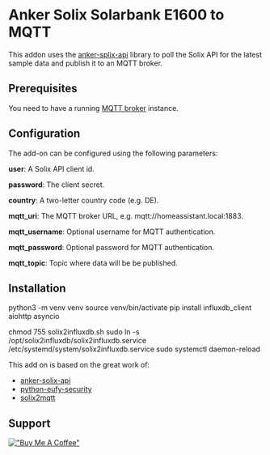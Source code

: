 # Anker Solix Solarbank E1600 to MQTT

This addon uses the [anker-splix-api](https://github.com/thomluther/anker-solix-api) library to poll the Solix API for the latest sample data and publish it to an MQTT broker.

## Prerequisites

You need to have a running [MQTT broker](https://github.com/home-assistant/addons/tree/master/mosquitto) instance.

## Configuration

The add-on can be configured using the following parameters:

**user**: A Solix API client id.

**password**: The client secret.

**country**: A two-letter country code (e.g. DE).

**mqtt_uri**: The MQTT broker URL, e.g. mqtt://homeassistant.local:1883.

**mqtt_username**: Optional username for MQTT authentication.

**mqtt_password**: Optional password for MQTT authentication.

**mqtt_topic**: Topic where data will be be published.

## Installation

python3 -m venv venv
source venv/bin/activate
pip install influxdb_client aiohttp asyncio

chmod 755 solix2influxdb.sh
sudo ln -s /opt/solix2influxdb/solix2influxdb.service /etc/systemd/system/solix2influxdb.service
sudo systemctl daemon-reload


This add on is based on the great work of:

- [anker-solix-api](https://github.com/thomluther/anker-solix-api)
- [python-eufy-security](https://github.com/FuzzyMistborn/python-eufy-security)
- [solix2mqtt](https://github.com/tomquist/solix2mqtt)

## Support

[!["Buy Me A Coffee"](https://www.buymeacoffee.com/assets/img/custom_images/orange_img.png)](https://www.buymeacoffee.com/markusmauch)
